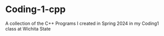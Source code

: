 # Coding-1-cpp
A collection of the C++ Programs I created in Spring 2024 in my Coding1 class at Wichita State
